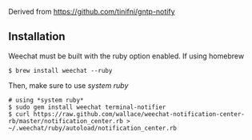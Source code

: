 Derived from https://github.com/tinifni/gntp-notify

Installation 
------------

Weechat must be built with the ruby option enabled.  If using homebrew

    $ brew install weechat --ruby
    
Then, make sure to use *system ruby*

    # using *system ruby*
    $ sudo gem install weechat terminal-notifier
    $ curl https://raw.github.com/wallace/weechat-notification-center-rb/master/notification_center.rb > ~/.weechat/ruby/autoload/notification_center.rb

